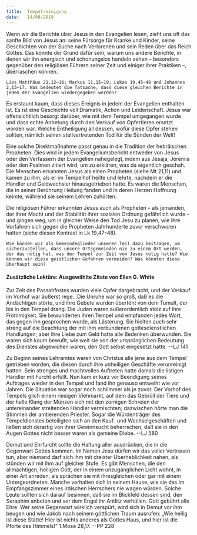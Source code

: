 ```yaml
---
title:  Tempelreinigung
date:   14/08/2019
---
```


Wenn wir die Berichte über Jesus in den Evangelien lesen, zieht uns oft das sanfte Bild von Jesus an: seine Fürsorge für Kranke und Kinder, seine Geschichten von der Suche nach Verlorenen und sein Reden über das Reich Gottes. Das könnte der Grund dafür sein, warum uns andere Berichte, in denen wir ihn energisch und schonungslos handeln sehen – besonders gegenüber den religiösen Führern seiner Zeit und einiger ihrer Praktiken –, überraschen können.

`Lies Matthäus 21,12–16; Markus 11,15–19; Lukas 19,45–48 und Johannes 2,13–17. Was bedeutet die Tatsache, dass diese gleichen Berichte in jedem der Evangelien wiedergegeben werden?`

Es erstaunt kaum, dass dieses Ereignis in jedem der Evangelien enthalten ist. Es ist eine Geschichte voll Dramatik, Action und Leidenschaft. Jesus war offensichtlich besorgt darüber, wie mit dem Tempel umgegangen wurde und dass echte Anbetung durch den Verkauf von Opfertieren ersetzt worden war. Welche Entheiligung all dessen, wofür diese Opfer stehen sollten, nämlich seinen stellvertretenden Tod für die Sünden der Welt!

Eine solche Direktmaßnahme passt genau in die Tradition der hebräischen Propheten. Dies wird in jedem Evangeliumsbericht entweder von Jesus oder den Verfassern der Evangelien nahegelegt, indem aus Jesaja, Jeremia oder den Psalmen zitiert wird, um zu erklären, was da eigentlich geschah. Die Menschen erkannten Jesus als einen Propheten (siehe Mt 21,11) und kamen zu ihm, als er im Tempelhof heilte und lehrte, nachdem er die Händler und Geldwechsler hinausgetrieben hatte. Es waren die Menschen, die in seiner Berührung Heilung fanden und in deren Herzen Hoffnung keimte, während sie seinem Lehren zuhörten.

Die religiösen Führer erkannten Jesus auch als Propheten – als jemanden, der ihrer Macht und der Stabilität ihrer sozialen Ordnung gefährlich wurde – und gingen weg, um in gleicher Weise den Tod Jesu zu planen, wie ihre Vorfahren sich gegen die Propheten Jahrhunderte zuvor verschworen hatten (siehe diesen Kontrast in Lk 19,47–48).

`Wie können wir als Gemeindeglieder unseren Teil dazu beitragen, um sicherzustellen, dass unsere Ortsgemeinden nie zu einem Ort werden, der das nötig hat, was der Tempel zur Zeit von Jesus nötig hatte? Wie können wir diese geistlichen Gefahren vermeiden? Was könnten diese überhaupt sein?`

#### Zusätzliche Lektüre: Ausgewählte Zitate von Ellen G. White

Zur Zeit des Passahfestes wurden viele Opfer dargebracht, und der Verkauf im Vorhof war äußerst rege...Die Unruhe war so groß, daß es die Andächtigen störte, und ihre Gebete wurden übertönt von dem Tumult, der bis in den Tempel drang. Die Juden waren außerordentlich stolz auf ihre Frömmigkeit. Sie bewunderten ihren Tempel und empfanden jedes Wort, das gegen ihn gesprochen wurde, als Lästerung. Sie hielten auch sehr streng auf die Beachtung der mit ihm verbundenen gottesdienstlichen Handlungen; aber ihre Liebe zum Geld hatte alle Bedenken überwunden. Sie waren sich kaum bewußt, wie weit sie von der ursprünglichen Bedeutung des Dienstes abgewichen waren, den Gott selbst eingesetzt hatte. --LJ 141

Zu Beginn seines Lehramtes waren von Christus alle jene aus dem Tempel getrieben worden, die diesen durch ihre unheiligen Geschäfte verunreinigt hatten. Sein strenges und machtvolles Auftreten hatte damals die listigen Händler mit Furcht erfüllt. Nun kam er kurz vor Beendigung seines Auftrages wieder in den Tempel und fand ihn genauso entweiht wie vor Jahren. Die Situation war sogar noch schlimmer als je zuvor. Der Vorhof des Tempels glich einem riesigen Viehmarkt, auf dem das Gebrüll der Tiere und der helle Klang der Münzen sich mit den zornigen Schreien der untereinander streitenden Händler vermischten; dazwischen hörte man die Stimmen der amtierenden Priester. Sogar die Würdenträger des Tempeldienstes beteiligten sich an den Kauf- und Wechselgeschäften und ließen sich derartig von ihrer Gewinnsucht beherrschen, daß sie in den Augen Gottes nicht besser waren als gemeine Diebe. --LJ 580

Demut und Ehrfurcht sollte die Haltung aller ausdrücken, die in die Gegenwart Gottes kommen. Im Namen Jesu dürfen wir das voller Vertrauen tun, aber niemand darf sich ihm mit dreister Überheblichkeit nahen, als stünden wir mit ihm auf gleicher Stufe. Es gibt Menschen, die den allmächtigen, heiligen Gott, der in einem unzugänglichen Licht wohnt, in einer Art anreden, als sprächen sie mit ihresgleichen oder gar mit einem Untergeordneten. Manche verhalten sich in seinem Hause, wie sie das im Empfangszimmer eines irdischen Herrschers nie wagen würden. Solche Leute sollten sich darauf besinnen, daß sie im Blickfeld dessen sind, den Seraphim anbeten und vor dem Engel ihr Antlitz verhüllen. Gott gebührt alle Ehre. Wer seine Gegenwart wirklich verspürt, wird sich in Demut vor ihm beugen und wie Jakob nach seinem göttlichen Traum ausrufen: „Wie heilig ist diese Stätte! Hier ist nichts anderes als Gottes Haus, und hier ist die Pforte des Himmels!“ 1.Mose 28,17. --PP 228
